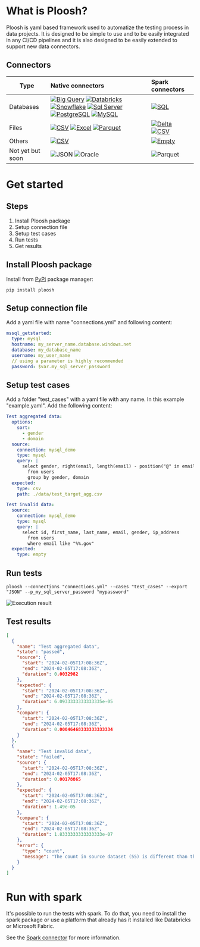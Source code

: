 # What is Ploosh?

Ploosh is yaml based framework used to automatize the testing process in data projects. It is designed to be simple to use and to be easily integrated in any CI/CD pipelines and it is also designed to be easily extended to support new data connectors.

## Connectors
| Type      | Native connectors | Spark connectors
|-----------|:----------|:----------|
| Databases | [![Big Query](https://ploosh.io/wp-content/uploads/2025/01/bigquery.png)](/docs/docs/connectors-native-big-query/) [![Databricks](https://ploosh.io/wp-content/uploads/2025/01/databricks.png)](/docs/connectors-native-databricks) [![Snowflake](https://ploosh.io/wp-content/uploads/2025/01/snowflake.png)](/docs/connectors-native-snowflake) [![Sql Server](http://ploosh.io/wp-content/uploads/2025/01/mssql.png)](SQL-Server) [![PostgreSQL](https://ploosh.io/wp-content/uploads/2025/01/postgresql.png)](/docs/connectors-native-postgreSQL) [![MySQL](https://ploosh.io/wp-content/uploads/2025/01/mysql.png)](/docs/connectors-native-mysql) | [![SQL](https://ploosh.io/wp-content/uploads/2025/01/sql.png)](/docs/connectors-spark-sql)
| Files     | [![CSV](http://ploosh.io/wp-content/uploads/2025/01/csv.png)](/docs/connectors-native-csv) [![Excel](http://ploosh.io/wp-content/uploads/2025/01/excel.png)](/docs/connectors-native-excel) [![Parquet](http://ploosh.io/wp-content/uploads/2025/01/parquet.png)](/docs/connectors-native-parquet) | [![Delta](http://ploosh.io/wp-content/uploads/2025/01/delta.png)](/docs/connectors-spark-delta) [![CSV](http://ploosh.io/wp-content/uploads/2025/01/csv.png)](/docs/connectors-spark-csv)
| Others    | [![CSV](http://ploosh.io/wp-content/uploads/2025/01/empty.png)](/docs/connectors-native-empty) | [![Empty](http://ploosh.io/wp-content/uploads/2025/01/empty.png)](/docs/connectors-spark-empty)
| Not yet but soon    | ![JSON](http://ploosh.io/wp-content/uploads/2025/01/json.png) ![Oracle](http://ploosh.io/wp-content/uploads/2025/01/oracle.png) | ![Parquet](http://ploosh.io/wp-content/uploads/2025/01/parquet.png)

# Get started

## Steps
1. Install Ploosh package
2. Setup connection file
3. Setup test cases
4. Run tests
4. Get results

## Install Ploosh package
Install from [PyPi](https://pypi.org/project/ploosh/) package manager:
``` shell
pip install ploosh
```

## Setup connection file
Add a yaml file with name "connections.yml" and following content:
``` yaml
mssql_getstarted:
  type: mysql
  hostname: my_server_name.database.windows.net
  database: my_database_name
  username: my_user_name
  // using a parameter is highly recommended
  password: $var.my_sql_server_password 
```

## Setup test cases
Add a folder "test_cases" with a yaml file with any name. In this example "example.yaml". Add the following content:

``` yaml
Test aggregated data:
  options:
    sort:
      - gender
      - domain
  source:
    connection: mysql_demo
    type: mysql
    query: | 
      select gender, right(email, length(email) - position("@" in email)) as domain, count(*) as count
        from users
        group by gender, domain
  expected:
    type: csv
    path: ./data/test_target_agg.csv

Test invalid data:
  source:
    connection: mysql_demo
    type: mysql
    query: | 
      select id, first_name, last_name, email, gender, ip_address
        from users 
        where email like "%%.gov"
  expected:
    type: empty
```

## Run tests
``` shell
ploosh --connections "connections.yml" --cases "test_cases" --export "JSON" --p_my_sql_server_password "mypassword"
```

![Execution result]([images/execution.png](http://ploosh.io/wp-content/uploads/2024/09/image.png))

## Test results

``` json
[
  {
    "name": "Test aggregated data",
    "state": "passed",
    "source": {
      "start": "2024-02-05T17:08:36Z",
      "end": "2024-02-05T17:08:36Z",
      "duration": 0.0032982
    },
    "expected": {
      "start": "2024-02-05T17:08:36Z",
      "end": "2024-02-05T17:08:36Z",
      "duration": 6.0933333333333335e-05
    },
    "compare": {
      "start": "2024-02-05T17:08:36Z",
      "end": "2024-02-05T17:08:36Z",
      "duration": 0.00046468333333333334
    }
  },
  {
    "name": "Test invalid data",
    "state": "failed",
    "source": {
      "start": "2024-02-05T17:08:36Z",
      "end": "2024-02-05T17:08:36Z",
      "duration": 0.00178865
    },
    "expected": {
      "start": "2024-02-05T17:08:36Z",
      "end": "2024-02-05T17:08:36Z",
      "duration": 1.49e-05
    },
    "compare": {
      "start": "2024-02-05T17:08:36Z",
      "end": "2024-02-05T17:08:36Z",
      "duration": 1.8333333333333333e-07
    },
    "error": {
      "type": "count",
      "message": "The count in source dataset (55) is different than the count in the expected dataset (0)"
    }
  }
]
```

# Run with spark
It's possible to run the tests with spark. To do that, you need to install the spark package or use a platform that already has it installed like Databricks or Microsoft Fabric.

See the [Spark connector](/docs/configuration-spark-mode/) for more information.